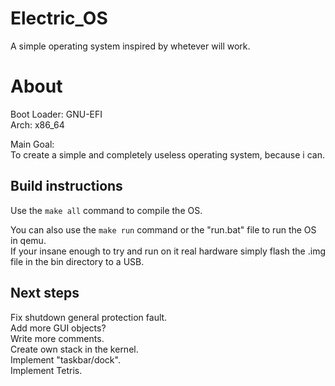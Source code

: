 # Electric_OS  
  
A simple operating system inspired by whetever will work.  

# About  
Boot Loader: GNU-EFI  
Arch: x86_64  
   
Main Goal:   
To create a simple and completely useless operating system, because i can.  
  
## Build instructions   

Use the ```make all``` command to compile the OS.  

You can also use the ```make run``` command or the "run.bat" file to run the OS in qemu.  
If your insane enough to try and run on it real hardware simply flash the .img file in the bin directory to a USB.

## Next steps 

Fix shutdown general protection fault.  
Add more GUI objects?  
Write more comments.  
Create own stack in the kernel.  
Implement "taskbar/dock".  
Implement Tetris.  
